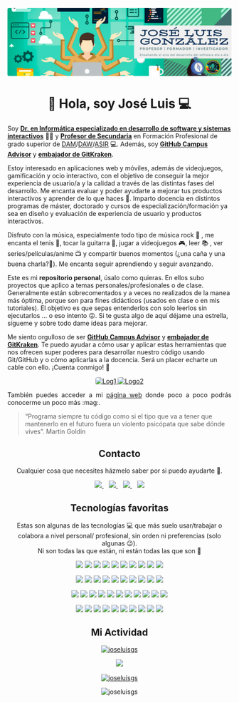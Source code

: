 <p align="center">
  <a href="https://joseluisgs.github.io/" target="_blank">
    <img loading="lazy" style="border-radius: 0.25rem;" 
      src="./images/GitHub.png" alt="Logo" 
      borderRadius='1rem' boxShadow = '0 5px 18px rgba(0,0,0,0.3)'>
  </a>
</p>

<h1 align="center">👋 Hola, soy José Luis 💻 </h1>

Soy [**Dr. en Informática especializado en desarrollo de software y sistemas interactivos**](https://joseluisgs.github.io/info/investigacion/tesis.html) 👨‍🎓 y [**Profesor de Secundaria**](https://informaticacifpvg.netlify.app/) en Formación Profesional de grado superior de [DAM](https://www.todofp.es/que-como-y-donde-estudiar/que-estudiar/familia/loe/informatica-comunicaciones/des-aplicaciones-multiplataforma.html)/[DAW](https://www.todofp.es/que-como-y-donde-estudiar/que-estudiar/familia/loe/informatica-comunicaciones/des-aplicaciones-web.html)/[ASIR](https://www.todofp.es/que-como-y-donde-estudiar/que-estudiar/familia/loe/informatica-comunicaciones/admin-sist-informaticos-red.html) 💻. Además, soy [**GitHub Campus Advisor**](https://education.github.com/teachers/advisors) y [**embajador de GitKraken**](https://www.gitkraken.com/invite/wdJ7HntT). 

 Estoy interesado en aplicaciones web y móviles, además de videojuegos, gamificación y ocio interactivo, con el objetivo de conseguir la mejor experiencia de usuario/a y la calidad a través de las distintas fases del desarrollo. Me encanta evaluar y poder ayudarte a mejorar tus productos interactivos y aprender de lo que haces 🙂. Imparto docencia en distintos programas de máster, doctorado y cursos de especialización/formación ya sea en diseño y evaluación de experiencia de usuario y productos interactivos.

Disfruto con la música, especialmente todo tipo de música rock :musical_note: , me encanta el tenis 🎾, tocar la guitarra 🎸, jugar a videojuegos 🎮, leer 📚 , ver series/películas/anime 📺 y compartir buenos momentos (¿una caña y una buena charla?🍺). Me encanta seguir aprendiendo y seguir avanzando.

Este es mi **repositorio personal**, úsalo como quieras. En ellos subo proyectos que aplico a temas personales/profesionales o de clase. Generalmente están sobrecomentados y a veces no realizados de la manea más óptima, porque son para fines didácticos (usados en clase o en mis tutoriales). El objetivo es que sepas entenderlos con solo leerlos sin ejecutarlos ... o eso intento :stuck_out_tongue_winking_eye:. Si te gusta algo de aquí déjame una estrella, sígueme y sobre todo dame ideas para mejorar.

Me siento orgulloso de ser [**GitHub Campus Advisor**](https://education.github.com/teachers/advisors) y [**embajador de GitKraken**](https://www.gitkraken.com/invite/wdJ7HntT). Te puedo ayudar a cómo usar y aplicar estas herramientas que nos ofrecen super poderes para desarrollar nuestro código usando Git/GitHub y o cómo aplicarlas a la docencia. Será un placer echarte un cable con ello. ¡Cuenta conmigo! 💪

<p align="center">
 <a href="https://education.github.com/teachers/advisors" target="_blank"> 
    <img loading="lazy" style="border-radius: 0.25rem;" 
      src="https://i.ytimg.com/vi/uWsXEmaM3PA/maxresdefault.jpg" alt="Log1" height="150"
      borderRadius='1rem' boxShadow = '0 5px 18px rgba(0,0,0,0.3)'>
  </a>
  <a href="https://gitkraken.link/joseluisgs" target="_blank"> 
    <img loading="lazy" style="border-radius: 0.25rem;" 
      src="https://i.imgur.com/sTDaBTu.png" alt="Logo2" height="150"
      borderRadius='1rem' boxShadow = '0 5px 18px rgba(0,0,0,0.3)'>
  </a>
</p>


<p style='text-align: justify;'>También puedes acceder a mi <a href="https://joseluisgs.github.io/" target="_blank">página web</a> donde poco a poco podrás conocerme un poco más :mag:.

> “Programa siempre tu código como si el tipo que va a tener que mantenerlo en el futuro fuera un violento psicópata que sabe dónde vives”. Martin Goldin

<h2 align="center">Contacto</h2>
<p align="center">
  Cualquier cosa que necesites házmelo saber por si puedo ayudarte 💬.
</p>
<p align="center">
    <a href="https://twitter.com/joseluisgonsan" target="_blank">
        <img loading="lazy" src="https://i.imgur.com/U4Uiaef.png" 
    height="60">
    </a> &nbsp;&nbsp;
    <a href="https://github.com/joseluisgs" target="_blank">
        <img loading="lazy" src="https://distreau.com/github.svg" 
    height="60">
    </a> &nbsp;&nbsp;
    <a href="https://www.linkedin.com/in/joseluisgonsan" target="_blank">
        <img loading="lazy" src="https://upload.wikimedia.org/wikipedia/commons/thumb/c/ca/LinkedIn_logo_initials.png/768px-LinkedIn_logo_initials.png" 
    height="60">
    </a>  &nbsp;&nbsp;
    <a href="https://joseluisgs.github.io/" target="_blank">
        <img loading="lazy" src="https://joseluisgs.github.io/favicon.png" 
    height="60">
    </a>
</p>

<h2 align="center">Tecnologías favoritas</h2>
<p align="center">
Estas son algunas de las tecnologías 💻 que más suelo usar/trabajar o colabora a nivel personal/ profesional, sin orden ni preferencias (solo algunas 😉). 
  <br>Ni son todas las que están, ni están todas las que son 🤔
</p>

<p align="center">
  <img loading="lazy" src="https://distreau.com/github.svg" 
  height="45">
  <img loading="lazy" src="https://upload.wikimedia.org/wikipedia/commons/thumb/9/99/Unofficial_JavaScript_logo_2.svg/480px-Unofficial_JavaScript_logo_2.svg.png" 
  height="45">
  <img loading="lazy" src="https://upload.wikimedia.org/wikipedia/commons/thumb/4/4c/Typescript_logo_2020.svg/1200px-Typescript_logo_2020.svg.png" 
  height="45">
  <img loading="lazy" src="https://upload.wikimedia.org/wikipedia/commons/thumb/9/95/Vue.js_Logo_2.svg/1184px-Vue.js_Logo_2.svg.png" 
    height="45">
  <img loading="lazy" src="https://pluspng.com/img-png/nodejs-logo-png-node-js-development-296.png" 
  height="45">
  <img loading="lazy" src="https://miro.medium.com/max/650/1*zzvdRmHGGXONZpuQ2FeqsQ.png" 
  height="45">
  <img loading="lazy" src="https://user-images.githubusercontent.com/674621/71187801-14e60a80-2280-11ea-94c9-e56576f76baf.png" 
  height="45">
  <img loading="lazy" src="https://resources.jetbrains.com/storage/products/intellij-idea/img/meta/intellij-idea_logo_300x300.png" 
  height="45">
  <img loading="lazy" src="https://www.docker.com/sites/default/files/d8/2019-07/vertical-logo-monochromatic.png" 
  height="45">
  <img loading="lazy" src="https://materiageek.com/wp-content/uploads/2020/10/GitKraken-7.4.0-Descargar-gratis.png" 
  height="45">
</p>

<p align="center">
  <img loading="lazy" src="https://upload.wikimedia.org/wikipedia/commons/thumb/6/61/HTML5_logo_and_wordmark.svg/512px-HTML5_logo_and_wordmark.svg.png" 
  height="45">
  <img loading="lazy" src="https://upload.wikimedia.org/wikipedia/commons/thumb/d/d5/CSS3_logo_and_wordmark.svg/1200px-CSS3_logo_and_wordmark.svg.png" 
  height="45">
  <img loading="lazy" src="https://seeklogo.com/images/T/tailwind-css-logo-5AD4175897-seeklogo.com.png" 
  height="45">
  <img loading="lazy" src="https://39ntbr6g.media.zestyio.com/bulma-logo.d4899f96e1858d7c1e61787a9f72ea96.png" 
  height="45">
  <img loading="lazy" src="https://cdn.worldvectorlogo.com/logos/bootstrap-5-1.svg" 
  height="45">
  <img loading="lazy" src="https://seeklogo.com/images/J/jest-logo-F9901EBBF7-seeklogo.com.png" 
  height="45">
  <img loading="lazy" src="https://i.imgur.com/4yUfcBm.png" 
  height="45">
  <img loading="lazy" src="https://pbs.twimg.com/profile_images/1376544345080401922/-xDfgN_X_400x400.jpg" 
  height="45">
  <img loading="lazy" src="https://image.flaticon.com/icons/png/512/873/873120.png" 
  height="45">
  <img loading="lazy" src="https://cdn.worldvectorlogo.com/logos/netlify.svg" 
  height="45">
</p>

<p align="center">
  <img loading="lazy" src="https://img.icons8.com/color/452/google-firebase-console.png" 
  height="45">
  <img loading="lazy" src="https://cdn.worldvectorlogo.com/logos/mongodb-icon-1.svg" 
  height="45">
  <img loading="lazy" src="https://ionicframework.com/img/meta/logo.png" 
  height="45">
  <img loading="lazy" src="https://v0-17.quasar-framework.org/images/quasar-logo-big.png" 
  height="45">
  <img loading="lazy" src="https://upload.wikimedia.org/wikipedia/commons/thumb/9/91/Electron_Software_Framework_Logo.svg/2048px-Electron_Software_Framework_Logo.svg.png" 
  height="45">
  <img loading="lazy" src="https://d33wubrfki0l68.cloudfront.net/ddd72aa8248a5c2f77429b9496e6e3e4da2a4e26/8afc0/logo.svg" 
  height="45">
  <img loading="lazy" src="https://logodownload.org/wp-content/uploads/2015/05/android-logo-7-1.png" 
  height="45">
  <img loading="lazy" src="https://www.enperezzeledon.com/wp-content/uploads/2019/10/1200px-Kotlin-logo.svg_.png" 
  height="45">
  <img loading="lazy" src="https://nuxtjs.org/design-kit/colored-logo.svg" 
  height="45">
  <img loading="lazy" src="https://vuepress.vuejs.org/hero.png" 
  height="45">
  <img loading="lazy" src="https://seeklogo.com/images/P/postman-logo-F43375A2EB-seeklogo.com.png" 
  height="45">
</p>

<p align="center">
  <img loading="lazy" src="https://upload.wikimedia.org/wikipedia/commons/4/4f/NativeScript_logo.png" 
  height="45">
  <img loading="lazy" src="https://upload.wikimedia.org/wikipedia/commons/thumb/2/27/PHP-logo.svg/800px-PHP-logo.svg.png" 
  height="45">
  <img loading="lazy" src="https://upload.wikimedia.org/wikipedia/commons/thumb/9/9a/Laravel.svg/1200px-Laravel.svg.png" 
  height="45">
  <img loading="lazy" src="https://www.sommelierdecafe.com/2019/wp-content/uploads/2009/06/java-logo1-1.png" 
  height="45">
  <img loading="lazy" src="https://cdn.worldvectorlogo.com/logos/mariadb.svg" 
  height="45">
  <img loading="lazy" src="https://miro.medium.com/max/300/1*J9d-VtiLfN9APIQgWTP9ow.png" 
  height="45">
  <img loading="lazy" src="https://seeklogo.com/images/C/c-sharp-c-logo-02F17714BA-seeklogo.com.png" 
  height="45">
  <img loading="lazy" src="https://upload.wikimedia.org/wikipedia/commons/thumb/9/98/Apache_NetBeans_Logo.svg/1776px-Apache_NetBeans_Logo.svg.png" 
  height="45">
  <img loading="lazy" src="https://cdn.worldvectorlogo.com/logos/unity-69.svg" 
  height="45">
  <img loading="lazy" src="https://upload.wikimedia.org/wikipedia/commons/thumb/b/b5/DBeaver_logo.svg/1024px-DBeaver_logo.svg.png" 
  height="45">
</p>


<h2 align="center">Mi Actividad</h2>
<!--START_SECTION:waka-->
<!--END_SECTION:waka-->
<p align="center">
  <a href="https://github-readme-stats.vercel.app/api?username=joseluisgs&show_icons=true&theme=vue">
    <img loading="lazy" src="https://github-readme-stats.vercel.app/api?username=joseluisgs&show_icons=true&theme=vue" alt="joseluisgs" />
  </a> 
</p>
<p align="center">
  <a href="https://github-readme-stats.vercel.app/api/top-langs/?username=joseluisgs&theme=vue&layout=compact">
    <img loading="lazy" src="https://github-readme-stats.vercel.app/api/top-langs/?username=joseluisgs&theme=vue&layout=compact" />
  </a> 
</p>

<p align="center">
 <a href="https://github.com/ryo-ma/github-profile-trophy"><img src="https://github-profile-trophy.vercel.app/?username=joseluisgs" alt="joseluisgs" /></a>
</p>

<p align="center"> 
  <img src="https://komarev.com/ghpvc/?username=joseluisgs&label=Profile%20views&color=42b983&style=flat" alt="joseluisgs" />
</p>

<!--
![Estadisticas](https://github-readme-stats.vercel.app/api?username=joseluisgs&show_icons=true&theme=vue)
![Estadisticas](https://github-readme-stats.vercel.app/api?username=joseluisgs&show_icons=true&theme=highcontrast)
![Top Langs](https://github-readme-stats.vercel.app/api/top-langs/?username=joseluisgs&theme=vue&layout=compact)
-->
<!--
Recursos
https://github.com/anuraghazra/github-readme-stats/blob/master/themes/README.md
https://rahuldkjain.github.io/gh-profile-readme-generator/
**joseluisgs/joseluisgs** is a ✨ _special_ ✨ repository because its `README.md` (this file) appears on your GitHub profile.

Here are some ideas to get you started: a tener en cuenta

- 🔭 I’m currently working on ...
- 🌱 I’m currently learning ...
- 👯 I’m looking to collaborate on ...
- 🤔 I’m looking for help with ...
- 💬 Ask me about ...
- 📫 How to reach me: ...
- 😄 Pronouns: ...
- ⚡ Fun fact: ...
-->

